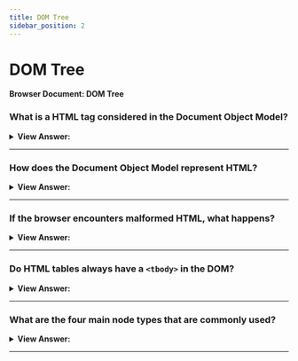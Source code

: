 ```yaml
---
title: DOM Tree
sidebar_position: 2
---
```


# DOM Tree

**Browser Document: DOM Tree**

<head>
  <title>DOM Tree - JavaScript Interview Questions & Answers</title>
  <meta charSet="utf-8" />
</head>

### What is a HTML tag considered in the Document Object Model?

<details>
  <summary><strong>View Answer:</strong></summary>
  <div>
  <div><strong>Interview Response:</strong> According to the Document Object Model (DOM), every HTML tag is an object. Nested tags are “children” of the enclosing one. The text inside a tag is an object as well. All these objects are accessible using JavaScript, and we can use them to modify the page. For example, document.body is the object representing the &#8249;body&#8250; tag.
</div><br />
  <div><strong className="codeExample">Code Example:</strong><br /><br />

  <div></div>

```js
document.body.style.background = 'red'; // make the background red

setTimeout(() => (document.body.style.background = ''), 3000); // return back

alert(document.body); // alerts [object HTMLBodyElement]
```

  </div>
  </div>
</details>

---

### How does the Document Object Model represent HTML?

<details>
  <summary><strong>View Answer:</strong></summary>
  <div>
  <div><strong>Interview Response:</strong> The DOM represents HTML as a tree structure of tags.
</div><br />
  <div><strong className="codeExample">Code Example:</strong><br /><br />

  <div></div>

```html
<!DOCTYPE html>
<html lang="en">
  <head>
    <meta charset="UTF-8" />
    <meta name="viewport" content="width=device-width, initial-scale=1.0" />
    <title>Document</title>
  </head>
  <body>
    <!-- Parent DIV -->
    <div id="parent">
      <!-- Child DIV -->
      <div id="child"></div>
    </div>
  </body>
</html>
```

  </div>
  </div>
</details>

---

### If the browser encounters malformed HTML, what happens?

<details>
  <summary><strong>View Answer:</strong></summary>
  <div>
  <div><strong>Interview Response:</strong> If the browser encounters malformed HTML, it automatically corrects it when making the DOM.</div><br />
  <div><strong>Technical Response:</strong> If the browser encounters malformed HTML, it automatically corrects it when making the DOM. For instance, the top tag is always &#8249;html&#8250;. Even if it does not exist in the document, it will exist in the DOM, because the browser will create it. The same goes for &#8249;body&#8250;. While generating the DOM, browsers automatically process errors in the document, close tags and so on.
  </div><br />
  <div><strong className="codeExample">Code Example:</strong><br /><br />

  <div></div>

```html
<!-- Malformed HTML before DOM generation -->
<p>
  Hello
  <li>Mom</li>
  <li>and</li>
  <li>
    Dad
    <!-- Fixed, After DOM generation -->
    <p>
      Hello
      <li>Mom</li>
      <li>and</li>
      <li>Dad</li>
    </p>
  </li>
</p>
```

  </div>
  </div>
</details>

---

### Do HTML tables always have a `<tbody>` in the DOM?

<details>
  <summary><strong>View Answer:</strong></summary>
  <div>
  <div><strong>Interview Response:</strong> Yes, it is an interesting “special case” with tables. By DOM specification they must have &#8249;tbody&#8250; tag, but HTML text may omit it. Then the browser creates &#8249;tbody&#8250; in the DOM automatically.
</div><br />
  <div><strong className="codeExample">Code Example:</strong><br /><br />

  <div></div>

```html
<!-- Before DOM generation -->
<table id="table">
  <tr>
    <td>1</td>
  </tr>
</table>

<!-- Now, After DOM generation -->
<table id="table">
  <tbody>
    <tr>
      <td>1</td>
    </tr>
  </tbody>
</table>
```

  </div>
  </div>
</details>

---

### What are the four main node types that are commonly used?

<details>
  <summary><strong>View Answer:</strong></summary>
  <div>
  <div><strong>Interview Response:</strong> The four main node types include document, element, text, and comment nodes.</div><br />
  <div><strong>Technical Response:</strong> There are 12 node types. In practice we usually work with 4 of them. The four main node types include document, element, text, and comment nodes. The document node is the entry point into the DOM. The element nodes consist of the HTML-tags which are the tree building blocks. The comment node is used to place information, but it will not be shown, but JS can read it from the DOM.
  </div>
  </div>
</details>

---
